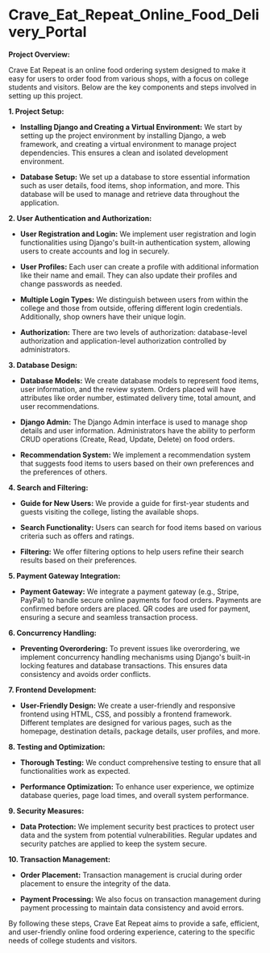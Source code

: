 # Crave_Eat_Repeat_Online_Food_Delivery_Portal

**Project Overview:**

Crave Eat Repeat is an online food ordering system designed to make it easy for users to order food from various shops, with a focus on college students and visitors. Below are the key components and steps involved in setting up this project.

**1. Project Setup:**

- **Installing Django and Creating a Virtual Environment:** We start by setting up the project environment by installing Django, a web framework, and creating a virtual environment to manage project dependencies. This ensures a clean and isolated development environment.

- **Database Setup:** We set up a database to store essential information such as user details, food items, shop information, and more. This database will be used to manage and retrieve data throughout the application.

**2. User Authentication and Authorization:**

- **User Registration and Login:** We implement user registration and login functionalities using Django's built-in authentication system, allowing users to create accounts and log in securely.

- **User Profiles:** Each user can create a profile with additional information like their name and email. They can also update their profiles and change passwords as needed.

- **Multiple Login Types:** We distinguish between users from within the college and those from outside, offering different login credentials. Additionally, shop owners have their unique login.

- **Authorization:** There are two levels of authorization: database-level authorization and application-level authorization controlled by administrators.

**3. Database Design:**

- **Database Models:** We create database models to represent food items, user information, and the review system. Orders placed will have attributes like order number, estimated delivery time, total amount, and user recommendations.

- **Django Admin:** The Django Admin interface is used to manage shop details and user information. Administrators have the ability to perform CRUD operations (Create, Read, Update, Delete) on food orders.

- **Recommendation System:** We implement a recommendation system that suggests food items to users based on their own preferences and the preferences of others.

**4. Search and Filtering:**

- **Guide for New Users:** We provide a guide for first-year students and guests visiting the college, listing the available shops.

- **Search Functionality:** Users can search for food items based on various criteria such as offers and ratings.

- **Filtering:** We offer filtering options to help users refine their search results based on their preferences.

**5. Payment Gateway Integration:**

- **Payment Gateway:** We integrate a payment gateway (e.g., Stripe, PayPal) to handle secure online payments for food orders. Payments are confirmed before orders are placed. QR codes are used for payment, ensuring a secure and seamless transaction process.

**6. Concurrency Handling:**

- **Preventing Overordering:** To prevent issues like overordering, we implement concurrency handling mechanisms using Django's built-in locking features and database transactions. This ensures data consistency and avoids order conflicts.

**7. Frontend Development:**

- **User-Friendly Design:** We create a user-friendly and responsive frontend using HTML, CSS, and possibly a frontend framework. Different templates are designed for various pages, such as the homepage, destination details, package details, user profiles, and more.

**8. Testing and Optimization:**

- **Thorough Testing:** We conduct comprehensive testing to ensure that all functionalities work as expected.

- **Performance Optimization:** To enhance user experience, we optimize database queries, page load times, and overall system performance.

**9. Security Measures:**

- **Data Protection:** We implement security best practices to protect user data and the system from potential vulnerabilities. Regular updates and security patches are applied to keep the system secure.

**10. Transaction Management:**

- **Order Placement:** Transaction management is crucial during order placement to ensure the integrity of the data.

- **Payment Processing:** We also focus on transaction management during payment processing to maintain data consistency and avoid errors.

By following these steps, Crave Eat Repeat aims to provide a safe, efficient, and user-friendly online food ordering experience, catering to the specific needs of college students and visitors.
